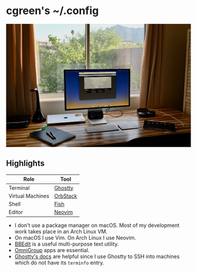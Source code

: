 # cgreen's ~/.config

![Workspace](workspace.jpeg)

## Highlights

| Role             | Tool                           |
| ---------------- | ------------------------------ |
| Terminal         | [Ghostty](https://ghostty.org) |
| Virtual Machines | [OrbStack](OrbStack)           |
| Shell            | [Fish](https://fishshell.com)  |
| Editor           | [Neovim](https://neovim.io)    |

- I don't use a package manager on macOS. Most of my development work takes place in an Arch Linux VM.
- On macOS I use Vim. On Arch Linux I use Neovim.
- [BBEdit](https://www.barebones.com) is a useful multi-purpose text utility.
- [OmniGroup](https://www.omnigroup.com) apps are essential.
- [Ghostty's docs](https://ghostty.org/docs/help/terminfo#ssh) are helpful since I use Ghostty to SSH into machines which do not have its `terminfo` entry.
